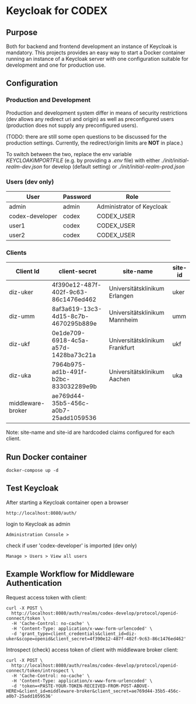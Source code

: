 # Keycloak for CODEX

## Purpose
Both for backend and frontend development an instance of Keycloak is mandatory.
This projects provides an easy way to start a Docker container running an instance of a Keycloak server with one configuration suitable for development and one for production use.

## Configuration

### Production and Development

Production and development system differ in means of security restrictions (dev allows any redirect uri and origin)
as well as preconfigured users (production does not supply any preconfigured users).

(TODO: there are still some open questions to be discussed for the production settings. Currently, the redirect/origin limits are **NOT** in place.)

To switch between the two, replace the env variable _KEYCLOAKIMPORTFILE_ (e.g. by providing a _.env_ file)
with either _./init/initial-realm-dev.json_ for develop (default setting) or _./init/initial-realm-prod.json_

### Users (dev only)

| User | Password | Role |
|---|---|---|
| admin | admin | Administrator of Keycloak |
| codex-developer | codex | CODEX_USER | 
| user1 | codex | CODEX_USER | 
| user2 | codex | CODEX_USER | 

### Clients

| Client Id | client-secret | site-name | site-id
|---|---|---|---|
| diz-uker | 4f390e12-487f-402f-9c63-86c1476ed462 |Universitätsklinikum Erlangen|uker|
| diz-umm | 8af3a619-13c3-4d15-8c7b-4670295b889e |Universitätsklinikum Mannheim|umm|
| diz-ukf | 0e1de709-6918-4c5a-a57d-1428ba73c21a |Universitätsklinikum Frankfurt|ukf|
| diz-uka | 7964b975-ad1b-491f-b2bc-833032289e9b |Universitätsklinikum Aachen|uka|
|middleware-broker|ae769d44-35b5-456c-a0b7-25add1059536||

Note: site-name and site-id are hardcoded claims configured for each client.

## Run Docker container
```
docker-compose up -d 
```
## Test Keycloak
After starting a Keycloak container open a browser
```
http://localhost:8080/auth/
```
login to Keycloak as admin
```
Administration Console >
```
check if user 'codex-developer' is imported (dev only)
```
Manage > Users > View all users
```

## Example Workflow for Middleware Authentication

Request access token with client:

```
curl -X POST \
  http://localhost:8080/auth/realms/codex-develop/protocol/openid-connect/token \
  -H 'Cache-Control: no-cache' \
  -H 'Content-Type: application/x-www-form-urlencoded' \
  -d 'grant_type=client_credentials&client_id=diz-uker&scope=openid&client_secret=4f390e12-487f-402f-9c63-86c1476ed462'
```

Introspect (check) access token of client with middleware broker client:

```
curl -X POST \
  http://localhost:8080/auth/realms/codex-develop/protocol/openid-connect/token/introspect \
  -H 'Cache-Control: no-cache' \
  -H 'Content-Type: application/x-www-form-urlencoded' \
  -d 'token=<PASTE-YOUR-TOKEN-RECEIVED-FROM-POST-ABOVE-HERE>&client_id=middleware-broker&client_secret=ae769d44-35b5-456c-a0b7-25add1059536'
```

